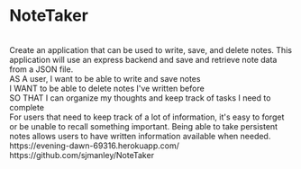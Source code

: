 # NoteTaker
<br>
Create an application that can be used to write, save, and delete notes. This application will use an express backend and save and retrieve note data from a JSON file.
<br>
AS A user, I want to be able to write and save notes
<br>
I WANT to be able to delete notes I've written before
<br>
SO THAT I can organize my thoughts and keep track of tasks I need to complete
<br>
For users that need to keep track of a lot of information, it's easy to forget or be unable to recall something important. Being able to take persistent notes allows users to have written information available when needed.
<br>
https://evening-dawn-69316.herokuapp.com/
<br>
https://github.com/sjmanley/NoteTaker
